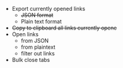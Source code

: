 - Export currently opened links
    - ~~JSON format~~
    - Plain text format
- ~~Copy to clipboard all links currently opene~~
- Open links
    - from JSON
    - from plaintext
    - filter out links
- Bulk close tabs 
